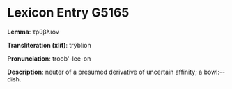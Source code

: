 # Lexicon Entry G5165

**Lemma**: τρύβλιον

**Transliteration (xlit)**: trýblion

**Pronunciation**: troob'-lee-on

**Description**:
neuter of a presumed derivative of uncertain affinity; a bowl:--dish.
